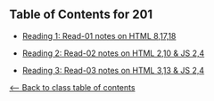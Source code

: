 ## Table of Contents for 201

- [Reading 1: Read-01 notes on HTML 8,17,18](notes1.md)

- [Reading 2: Read-02 notes on HTML 2,10 & JS 2,4](notes2.md)

- [Reading 3: Read-03 notes on HTML 3,13 & JS 2,4](notes3.md)

[<-- Back to class table of contents](../README.md)